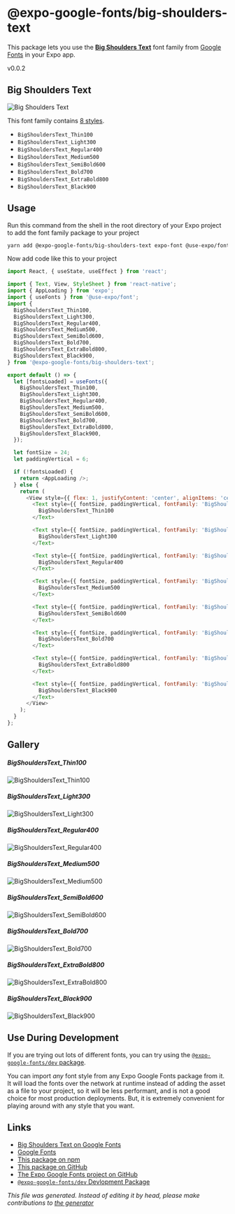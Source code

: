 # @expo-google-fonts/big-shoulders-text

This package lets you use the [**Big Shoulders Text**](https://fonts.google.com/specimen/Big+Shoulders+Text) font family from [Google Fonts](https://fonts.google.com/) in your Expo app.

v0.0.2

## Big Shoulders Text

![Big Shoulders Text](./font-family.png)

This font family contains [8 styles](#gallery).

- `BigShouldersText_Thin100`
- `BigShouldersText_Light300`
- `BigShouldersText_Regular400`
- `BigShouldersText_Medium500`
- `BigShouldersText_SemiBold600`
- `BigShouldersText_Bold700`
- `BigShouldersText_ExtraBold800`
- `BigShouldersText_Black900`

## Usage

Run this command from the shell in the root directory of your Expo project to add the font family package to your project
```sh
yarn add @expo-google-fonts/big-shoulders-text expo-font @use-expo/font
```

Now add code like this to your project
```js
import React, { useState, useEffect } from 'react';

import { Text, View, StyleSheet } from 'react-native';
import { AppLoading } from 'expo';
import { useFonts } from '@use-expo/font';
import {
  BigShouldersText_Thin100,
  BigShouldersText_Light300,
  BigShouldersText_Regular400,
  BigShouldersText_Medium500,
  BigShouldersText_SemiBold600,
  BigShouldersText_Bold700,
  BigShouldersText_ExtraBold800,
  BigShouldersText_Black900,
} from '@expo-google-fonts/big-shoulders-text';

export default () => {
  let [fontsLoaded] = useFonts({
    BigShouldersText_Thin100,
    BigShouldersText_Light300,
    BigShouldersText_Regular400,
    BigShouldersText_Medium500,
    BigShouldersText_SemiBold600,
    BigShouldersText_Bold700,
    BigShouldersText_ExtraBold800,
    BigShouldersText_Black900,
  });

  let fontSize = 24;
  let paddingVertical = 6;

  if (!fontsLoaded) {
    return <AppLoading />;
  } else {
    return (
      <View style={{ flex: 1, justifyContent: 'center', alignItems: 'center' }}>
        <Text style={{ fontSize, paddingVertical, fontFamily: 'BigShouldersText_Thin100' }}>
          BigShouldersText_Thin100
        </Text>

        <Text style={{ fontSize, paddingVertical, fontFamily: 'BigShouldersText_Light300' }}>
          BigShouldersText_Light300
        </Text>

        <Text style={{ fontSize, paddingVertical, fontFamily: 'BigShouldersText_Regular400' }}>
          BigShouldersText_Regular400
        </Text>

        <Text style={{ fontSize, paddingVertical, fontFamily: 'BigShouldersText_Medium500' }}>
          BigShouldersText_Medium500
        </Text>

        <Text style={{ fontSize, paddingVertical, fontFamily: 'BigShouldersText_SemiBold600' }}>
          BigShouldersText_SemiBold600
        </Text>

        <Text style={{ fontSize, paddingVertical, fontFamily: 'BigShouldersText_Bold700' }}>
          BigShouldersText_Bold700
        </Text>

        <Text style={{ fontSize, paddingVertical, fontFamily: 'BigShouldersText_ExtraBold800' }}>
          BigShouldersText_ExtraBold800
        </Text>

        <Text style={{ fontSize, paddingVertical, fontFamily: 'BigShouldersText_Black900' }}>
          BigShouldersText_Black900
        </Text>
      </View>
    );
  }
};

```

## Gallery

##### BigShouldersText_Thin100
![BigShouldersText_Thin100](./627d92b7b60e71b44920b0badb4fab35e76dc999346110b16b5503642b274d9c.ttf.png)

##### BigShouldersText_Light300
![BigShouldersText_Light300](./8aef88ac2024c3940f399eee0642162cf1880de4b3072c385da26169385aaff9.ttf.png)

##### BigShouldersText_Regular400
![BigShouldersText_Regular400](./3b28c250237404079c092e1f0bbe96a9877935f854758b23d0c596474d2dc0a9.ttf.png)

##### BigShouldersText_Medium500
![BigShouldersText_Medium500](./ceadafc7d9e2a44c734bb0219be7688bb6f03e1d0788f1a6fdaff25989c7c821.ttf.png)

##### BigShouldersText_SemiBold600
![BigShouldersText_SemiBold600](./891fff63a87492e0329b1ad1261d5d60e1e276099f63a26b28497f66fddb1e58.ttf.png)

##### BigShouldersText_Bold700
![BigShouldersText_Bold700](./089e74d0e80e3f820d20c2dadb61e35e88025df110b9bfdf6878dd0c88300f35.ttf.png)

##### BigShouldersText_ExtraBold800
![BigShouldersText_ExtraBold800](./c3090bbff39b913daac1ce49ed0afcd52cba93db2e114faba5840a983ff222f0.ttf.png)

##### BigShouldersText_Black900
![BigShouldersText_Black900](./6a6e0bec5c1e7d0a62882e4f6be1b781665211f69d499f61aa439ad6bb097e60.ttf.png)


## Use During Development

If you are trying out lots of different fonts, you can try using the [`@expo-google-fonts/dev` package](https://www.npmjs.com/package/@expo-google-fonts/dev).

You can import *any* font style from any Expo Google Fonts package from it. It will load the fonts
over the network at runtime instead of adding the asset as a file to your project, so it will be 
less performant, and is not a good choice for most production deployments. But, it is extremely convenient
for playing around with any style that you want.

## Links

- [Big Shoulders Text on Google Fonts](https://fonts.google.com/specimen/Big+Shoulders+Text)
- [Google Fonts](https://fonts.google.com/)
- [This package on npm](https://www.npmjs.com/package/@expo-google-fonts/big-shoulders-text)
- [This package on GitHub](https://github.com/expo/google-fonts/tree/master/font-packages/big-shoulders-text)
- [The Expo Google Fonts project on GitHub](https://github.com/expo/google-fonts)
- [`@expo-google-fonts/dev` Devlopment Package](https://github.com/expo/google-fonts/tree/master/font-packages/dev)


*This file was generated. Instead of editing it by head, please make contributions to [the generator](https://github.com/expo/google-fonts/tree/master/packages/generator)*
